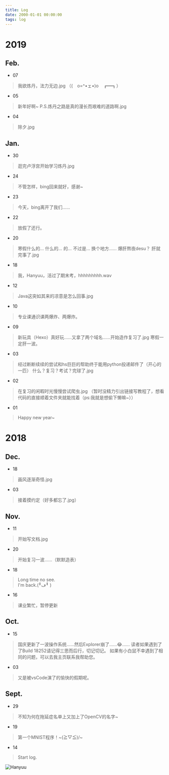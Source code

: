 ```yaml
---
title: Log
date: 2000-01-01 00:00:00
tags: log
---
```



# 2019
## Feb.
* 07
> 我欲炼丹，法力无边.jpg （(　o=^•ェ•)o　┏━┓）
* 05
> 新年好啊~
> P.S.炼丹之路是真的漫长而艰难的道路啊.jpg
* 04
> 除夕.jpg
## Jan.
* 30
> 逛完卢浮宫开始学习炼丹.jpg
* 24
> 不管怎样，bing回来就好，感谢~
* 23
> 今天，bing离开了我们……
* 22
> 放假了还行。
* 20
> 寒假什么的…
> 什么的…
> 的…
> 不过是…
> 换个地方……
> 爆肝熬夜desu？
> 肝就完事了.jpg
* 18
> 我，Hanyuu，活过了期末考，hhhhhhhhh.wav
* 12
> Java这突如其来的凉意是怎么回事.jpg
* 10
> 专业课通识课两爆炸、两爆炸。
* 09
> 新玩具（Hexo）真好玩……又拿了两个域名……开始造作复习了.jpg
> 寒假一定肝一波。
* 03
> 经过断断续续的尝试和hs巨巨的帮助终于能用python投递邮件了（开心的一匹）
> 什么？复习？考试？完球了.jpg
* 02
> 在复习的闲暇时光慢慢尝试爬虫.jpg
> （暂时没精力引出链接写教程了，想看代码的直接顺着文件夹就能找着（ps:我就是想偷下懒嘛~））
* 01
> Happy new year~
# 2018
## Dec.
* 18
> 画风逐渐奇怪.jpg
* 03
> 接着摸约定（好多都忘了.jpg）
## Nov.
* 11
> 开始写文档.jpg
* 20
> 开始复习一波……（默默造表）
* 18
> Long time no see.\
> I'm back.(╹ڡ╹ )
* 16
> 课业繁忙，暂停更新
## Oct.
* 15
> 国庆更新了一波操作系统……然后Explorer崩了……😂……
> 读者如果遇到了了Build 18252请记得三思而后行，切记切记。
> 如果有小白鼠不幸遇到了相同的问题，可以去我主页联系我帮助您。
* 03
> 又是被vsCode演了的愉快的假期呢。
## Sept.
* 29
> 不知为何在拖延症名单上又加上了OpenCV的名字~
* 19
> 第一个MNIST程序！~\(≧▽≦)/~
* 14
> Start log.

![Hanyuu](https://raw.githubusercontent.com/HanyuuFurude/TechBlog/master/studyNotes/rm.png
)